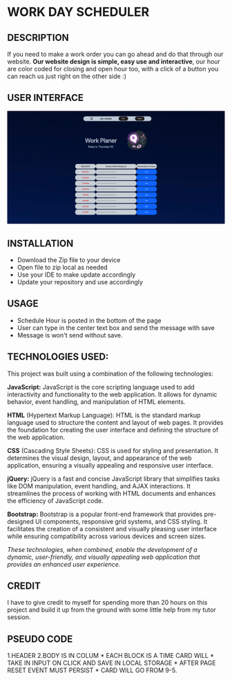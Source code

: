 # WORK DAY SCHEDULER

## DESCRIPTION

If you need to make a work order you can go ahead and do that through our website. 
**Our website design is simple, easy use and interactive**, our hour are color coded for closing and open hour too, with a click of a button you can reach us just right on the other side :)



## USER INTERFACE
![webpage photo](./asset/image/Work%20Scheduler%20Project%20copy.png)



## INSTALLATION

* Download the Zip file to your device
* Open file to zip local as needed
* Use your IDE to make update accordingly
* Update your repository and use accordingly

## USAGE 
* Schedule Hour is posted in the bottom of the page
* User can type in the center text box and send the message with save
* Message is won't send without save.


## TECHNOLOGIES USED:

This project was built using a combination of the following technologies:

**JavaScript:** JavaScript is the core scripting language used to add interactivity and functionality to the web application. It allows for dynamic behavior, event handling, and manipulation of HTML elements.

**HTML** (Hypertext Markup Language): HTML is the standard markup language used to structure the content and layout of web pages. It provides the foundation for creating the user interface and defining the structure of the web application.

**CSS** (Cascading Style Sheets): CSS is used for styling and presentation. It determines the visual design, layout, and appearance of the web application, ensuring a visually appealing and responsive user interface.

**jQuery:** jQuery is a fast and concise JavaScript library that simplifies tasks like DOM manipulation, event handling, and AJAX interactions. It streamlines the process of working with HTML documents and enhances the efficiency of JavaScript code.

**Bootstrap:** Bootstrap is a popular front-end framework that provides pre-designed UI components, responsive grid systems, and CSS styling. It facilitates the creation of a consistent and visually pleasing user interface while ensuring compatibility across various devices and screen sizes.

*These technologies, when combined, enable the development of a dynamic, user-friendly, and visually appealing web application that provides an enhanced user experience.*


## CREDIT 

I have to give credit to myself for spending more than 20 hours on this project and build it up from the ground with some little help from my tutor session.

## PSEUDO CODE
1.HEADER 
2.BODY IS IN COLUM
    * EACH BLOCK IS A TIME CARD WILL
        * TAKE IN INPUT ON CLICK AND SAVE IN LOCAL STORAGE
        * AFTER PAGE RESET EVENT MUST PERSIST
    * CARD WILL GO FROM 9-5.
